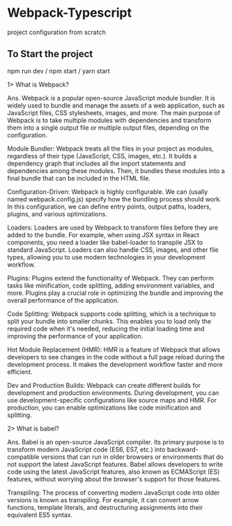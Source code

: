 # Webpack-Typescript

project configuration from scratch

<h2>To Start the project</h2>
npm run dev / npm start / yarn start

1> What is Webpack?

Ans. Webpack is a popular open-source JavaScript module bundler. It is widely used to bundle and manage the assets of a web application, such as JavaScript files, CSS stylesheets, images, and more. The main purpose of Webpack is to take multiple modules with dependencies and transform them into a single output file or multiple output files, depending on the configuration.

Module Bundler: Webpack treats all the files in your project as modules, regardless of their type (JavaScript, CSS, images, etc.). It builds a dependency graph that includes all the import statements and dependencies among these modules. Then, it bundles these modules into a final bundle that can be included in the HTML file.

Configuration-Driven: Webpack is highly configurable. We can (usally named webpack.config.js) specify how the bundling process should work. In this configuration, we can define entry points, output paths, loaders, plugins, and various optimizations.

Loaders: Loaders are used by Webpack to transform files before they are added to the bundle. For example, when using JSX syntax in React components, you need a loader like babel-loader to transpile JSX to standard JavaScript. Loaders can also handle CSS, images, and other file types, allowing you to use modern technologies in your development workflow.

Plugins: Plugins extend the functionality of Webpack. They can perform tasks like minification, code splitting, adding environment variables, and more. Plugins play a crucial role in optimizing the bundle and improving the overall performance of the application.

Code Splitting: Webpack supports code splitting, which is a technique to split your bundle into smaller chunks. This enables you to load only the required code when it's needed, reducing the initial loading time and improving the performance of your application.

Hot Module Replacement (HMR): HMR is a feature of Webpack that allows developers to see changes in the code without a full page reload during the development process. It makes the development workflow faster and more efficient.

Dev and Production Builds: Webpack can create different builds for development and production environments. During development, you can use development-specific configurations like source maps and HMR. For production, you can enable optimizations like code minification and splitting.

2> What is babel?

Ans. Babel is an open-source JavaScript compiler. Its primary purpose is to transform modern JavaScript code (ES6, ES7, etc.) into backward-compatible versions that can run in older browsers or environments that do not support the latest JavaScript features. Babel allows developers to write code using the latest JavaScript features, also known as ECMAScript (ES) features, without worrying about the browser's support for those features.

Transpiling: The process of converting modern JavaScript code into older versions is known as transpiling. For example, it can convert arrow functions, template literals, and destructuring assignments into their equivalent ES5 syntax.
